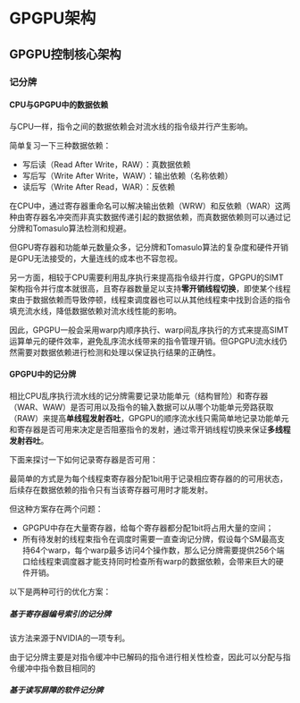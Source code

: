 # GPGPU架构

## GPGPU控制核心架构

### 记分牌

#### CPU与GPGPU中的数据依赖

与CPU一样，指令之间的数据依赖会对流水线的指令级并行产生影响。

简单复习一下三种数据依赖：

* 写后读（Read After Write，RAW）：真数据依赖
* 写后写（Write After Write，WAW）：输出依赖（名称依赖）
* 读后写（Write After Read，WAR）：反依赖

在CPU中，通过寄存器重命名可以解决输出依赖（WRW）和反依赖（WAR）这两种由寄存器名冲突而非真实数据传递引起的数据依赖，而真数据依赖则可以通过记分牌和Tomasulo算法检测和规避。

但GPU寄存器和功能单元数量众多，记分牌和Tomasulo算法的复杂度和硬件开销是GPU无法接受的，大量连线的成本也不容忽视。

另一方面，相较于CPU需要利用乱序执行来提高指令级并行度，GPGPU的SIMT架构指令并行度本就很高，且寄存器数量足以支持**零开销线程切换**，即使某个线程束由于数据依赖而导致停顿，线程束调度器也可以从其他线程束中找到合适的指令填充流水线，降低数据依赖对流水线性能的影响。

因此，GPGPU一般会采用warp内顺序执行、warp间乱序执行的方式来提高SIMT运算单元的硬件效率，避免乱序流水线带来的指令管理开销。但GPGPU流水线仍然需要对数据依赖进行检测和处理以保证执行结果的正确性。

#### GPGPU中的记分牌

相比CPU乱序执行流水线的记分牌需要记录功能单元（结构冒险）和寄存器（WAR、WAW）是否可用以及指令的输入数据可以从哪个功能单元旁路获取（RAW）来提高**单线程发射吞吐**，GPGPU的顺序流水线只需简单地记录功能单元和寄存器是否可用来决定是否阻塞指令的发射，通过零开销线程切换来保证**多线程发射吞吐**。

下面来探讨一下如何记录寄存器是否可用：

最简单的方式是为每个线程束寄存器分配1bit用于记录相应寄存器的的可用状态，后续存在数据依赖的指令只有当该寄存器可用时才能发射。

但这种方案存在两个问题：

* GPGPU中存在大量寄存器，给每个寄存器都分配1bit将占用大量的空间；
* 所有待发射的线程束指令在调度时需要一直查询记分牌，假设每个SM最高支持64个warp，每个warp最多访问4个操作数，那么记分牌需要提供256个端口给线程束调度器才能支持同时检查所有warp的数据依赖，会带来巨大的硬件开销。

以下是两种可行的优化方案：

##### 基于寄存器编号索引的记分牌

该方法来源于NVIDIA的一项专利。

由于记分牌主要是对指令缓冲中已解码的指令进行相关性检查，因此可以分配与指令缓冲中指令数目相同的

##### 基于读写屏障的软件记分牌
